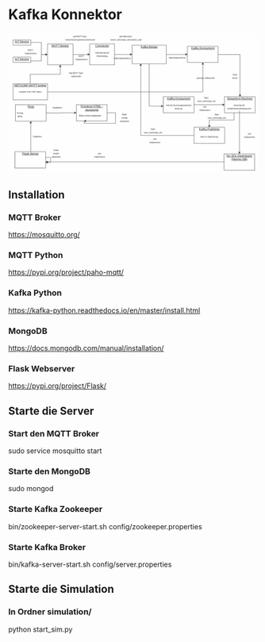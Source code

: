 

# Kafka Konnektor


![Architekturbild](architekturbild.png)


## Installation

### MQTT Broker
https://mosquitto.org/

### MQTT Python
https://pypi.org/project/paho-mqtt/

### Kafka Python
https://kafka-python.readthedocs.io/en/master/install.html

### MongoDB
https://docs.mongodb.com/manual/installation/

### Flask Webserver
https://pypi.org/project/Flask/

## Starte die Server

### Start den MQTT Broker
sudo service mosquitto start 

### Starte den MongoDB
sudo mongod

### Starte Kafka Zookeeper
bin/zookeeper-server-start.sh config/zookeeper.properties

### Starte Kafka Broker
bin/kafka-server-start.sh config/server.properties

## Starte die Simulation
### In Ordner simulation/
python start_sim.py 








